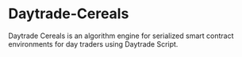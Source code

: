 # Daytrade-Cereals
Daytrade Cereals is an algorithm engine for serialized smart contract environments for day traders using Daytrade Script. 
